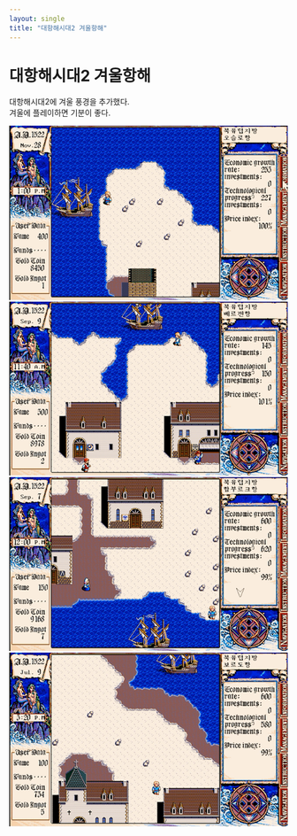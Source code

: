 ```yaml
---
layout: single
title: "대항해시대2 겨울항해"
---
```


# 대항해시대2 겨울항해

대항해시대2에 겨울 풍경을 추가했다.   
겨울에 플레이하면 기분이 좋다. 

<img src="../images/sea2/2022-12-02-sea2-00.png"/>


<img src="../images/sea2/2022-12-02-sea2-01.png"/>


<img src="../images/sea2/2022-12-02-sea2-02.png"/>


<img src="../images/sea2/2022-12-02-sea2-03.png"/>

